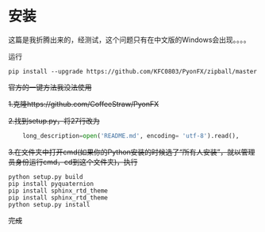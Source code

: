 # 安装

这篇是我折腾出来的，经测试，这个问题只有在中文版的Windows会出现。。。。

运行
```
pip install --upgrade https://github.com/KFC0803/PyonFX/zipball/master
```





~~官方的一键方法我没法使用~~

~~1.克隆https://github.com/CoffeeStraw/PyonFX~~

~~2.找到setup.py，将27行改为~~

```python
    long_description=open('README.md', encoding= 'utf-8').read(),
```
~~3.在文件夹中打开cmd(如果你的Python安装的时候选了“所有人安装”，就以管理员身份运行cmd，cd到这个文件夹)，执行~~

```
python setup.py build
pip install pyquaternion
pip install sphinx_rtd_theme
pip install sphinx_rtd_theme
python setup.py install
```
~~完成~~
